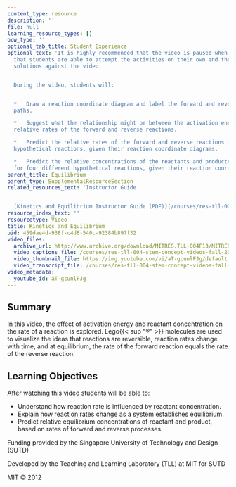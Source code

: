 ```yaml
---
content_type: resource
description: ''
file: null
learning_resource_types: []
ocw_type: ''
optional_tab_title: Student Experience
optional_text: 'It is highly recommended that the video is paused when prompted so
  that students are able to attempt the activities on their own and then check their
  solutions against the video.


  During the video, students will:


  *   Draw a reaction coordinate diagram and label the forward and reverse reaction
  paths.

  *   Suggest what the relationship might be between the activation energy and the
  relative rates of the forward and reverse reactions.

  *   Predict the relative rates of the forward and reverse reactions for four different
  hypothetical reactions, given their reaction coordinate diagrams.

  *   Predict the relative concentrations of the reactants and products at equilibrium
  for four different hypothetical reactions, given their reaction coordinate diagrams.'
parent_title: Equilibrium
parent_type: SupplementalResourceSection
related_resources_text: 'Instructor Guide


  [Kinetics and Equilibrium Instructor Guide (PDF)](/courses/res-tll-004-stem-concept-videos-fall-2013/resources/mitres_tll-004f13_kin_ig)'
resource_index_text: ''
resourcetype: Video
title: Kinetics and Equilibrium
uid: 459dae4d-938f-c4d8-540c-92384b897f32
video_files:
  archive_url: http://www.archive.org/download/MITRES.TLL-004F13/MITRES_TLL-004F13_kinetics_and_equilibrium_300k.mp4
  video_captions_file: /courses/res-tll-004-stem-concept-videos-fall-2013/789ad5df138c5a39ad710bc4e1d0f045_aT-gcunlFJg.vtt
  video_thumbnail_file: https://img.youtube.com/vi/aT-gcunlFJg/default.jpg
  video_transcript_file: /courses/res-tll-004-stem-concept-videos-fall-2013/dedf30cb260153098fdfe83adee895b1_aT-gcunlFJg.pdf
video_metadata:
  youtube_id: aT-gcunlFJg
---
```


Summary
-------

In this video, the effect of activation energy and reactant concentration on the rate of a reaction is explored. Lego{{< sup "®" >}} molecules are used to visualize the ideas that reactions are reversible, reaction rates change with time, and at equilibrium, the rate of the forward reaction equals the rate of the reverse reaction.

Learning Objectives
-------------------

After watching this video students will be able to:

*   Understand how reaction rate is influenced by reactant concentration.
*   Explain how reaction rates change as a system establishes equilibrium.
*   Predict relative equilibrium concentrations of reactant and product, based on rates of forward and reverse processes.

Funding provided by the Singapore University of Technology and Design (SUTD)

Developed by the Teaching and Learning Laboratory (TLL) at MIT for SUTD

MIT © 2012